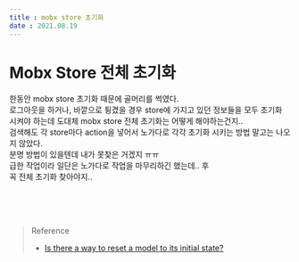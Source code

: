 ```yaml
---
title : mobx store 초기화  
date : 2021.08.19  
---
```


# Mobx Store 전체 초기화

한동안 mobx store 초기화 때문에 골머리를 썩였다.  
로그아웃을 하거나, 바깥으로 튕겼을 경우 store에 가지고 있던 정보들을 모두 초기화 시켜야 하는데 도대체 mobx store 전체 초기화는 어떻게 해야하는건지..  
검색해도 각 store마다 action을 넣어서 노가다로 각각 초기화 시키는 방법 말고는 나오지 않았다.  
분명 방법이 있을텐데 내가 못찾은 거겠지 ㅠㅠ  
급한 작업이라 일단은 노가다로 작업을 마무리하긴 했는데.. 후  
꼭 전체 초기화 찾아야지..  

<br/>
<br/>
<br/>

> Reference
> * [Is there a way to reset a model to its initial state?](https://github.com/mobxjs/mobx-state-tree/issues/791)
